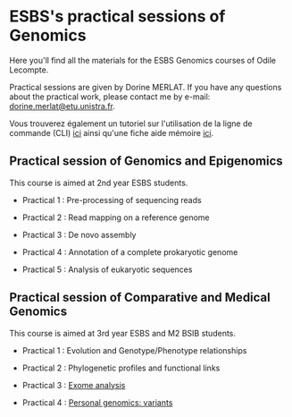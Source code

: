 # ESBS's practical sessions of Genomics 

Here you'll find all the materials for the ESBS Genomics courses of Odile Lecompte.

Practical sessions are given by Dorine MERLAT. If you have any questions about the practical work, please contact me by e-mail: dorine.merlat@etu.unistra.fr.

Vous trouverez également un tutoriel sur l'utilisation de la ligne de commande (CLI) [ici](https://github.com/TD-Genomics-ESBS/cli-tutorial) ainsi qu'une fiche aide mémoire [ici](https://github.com/TD-Genomics-ESBS/cli-tutorial/blob/main/cheatsheet_cli.md).

## Practical session of Genomics and Epigenomics

This course is aimed at 2nd year ESBS students.

- Practical 1 : Pre-processing of sequencing reads

- Practical 2 : Read mapping on a reference genome
  
- Practical 3 : De novo assembly

- Practical 4 : Annotation of a complete prokaryotic genome

- Practical 5 : Analysis of eukaryotic sequences

## Practical session of Comparative and Medical Genomics

This course is aimed at 3rd year ESBS and M2 BSIB students.

- Practical 1 : Evolution and Genotype/Phenotype relationships
  
- Practical 2 : Phylogenetic profiles and functional links

- Practical 3 : [Exome analysis](https://github.com/TD-Genomics-ESBS/comparative-and-medical-genomics-3)

- Practical 4 : [Personal genomics: variants](https://github.com/TD-Genomics-ESBS/comparative-and-medical-genomics-4)


